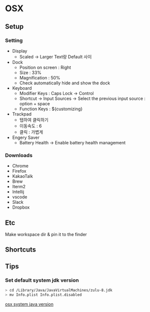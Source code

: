 # OSX

## Setup

### Setting

- Display
  - Scaled -> Larger Text랑 Default 사이
- Dock
  - Position on screen : Right
  - Size : 33%
  - Magnification : 50%
  - Check automatically hide and show the dock
- Keyboard
  - Modifier Keys : Caps Lock -> Control
  - Shortcut -> Input Sources -> Select the previous input source : option + space
  - Function Keys : ${customizing}
- Trackpad
  - 탭하여 클릭하기
  - 이동속도 : 6
  - 클릭 : 가볍게
- Engery Saver
  - Battery Health -> Enable battery health management 

### Downloads

- Chrome
- Firefox
- KakaoTalk
- Brew
- Iterm2
- Intellij
- vscode
- Slack
- Dropbox

## Etc

Make workspace dir & pin it to the finder

## Shortcuts

## Tips

### Set default system jdk version

```sh
> cd /Library/Java/JavaVirtualMachines/zulu-8.jdk
> mv Info.plist Info.plist.disabled
```

[osx system java version](https://stackoverflow.com/questions/21964709/how-to-set-or-change-the-default-java-jdk-version-on-os-x)
